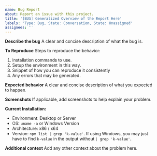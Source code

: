```yaml
---
name: Bug Report
about: Report an issue with this project.
title: '[BUG] Generalized Overview of the Report Here'
labels: 'Type: Bug, State: Conversation, State: Unassigned'
assignees: ''
---
```


**Describe the bug**
A clear and concise description of what the bug is.

**To Reproduce**
Steps to reproduce the behavior:
1. Installation commands to use.
2. Setup the environment in this way.
3. Snippet of how you can reproduce it consistently
4. Any errors that may be generated.

**Expected behavior**
A clear and concise description of what you expected to happen.

**Screenshots**
If applicable, add screenshots to help explain your problem.

**Current Installation:**
 - Environment: Desktop or Server
 - OS: `uname -a` or Windows Version
 - Architecture: x86 / x64
 - Version: `npm list | grep 'k-value'`. If using Windows, you may just have to find `k-value` in the output without `| grep 'k-value'`.

**Additional context**
Add any other context about the problem here.
